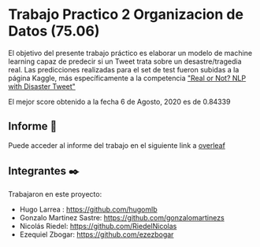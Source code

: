 # Trabajo Practico 2 Organizacion de Datos (75.06)

El objetivo del presente trabajo práctico es elaborar un modelo de machine learning capaz de predecir si un Tweet trata sobre un desastre/tragedia real. 
 Las predicciones realizadas para el set de test fueron subidas a la página Kaggle, más específicamente a la competencia ["Real or Not? NLP with Disaster Tweet"](https://www.kaggle.com/c/nlp-getting-started/leaderboard)
 
 El mejor score obtenido a la fecha 6 de Agosto, 2020 es de 0.84339 	
 
 ## Informe 📖

Puede acceder al informe del trabajo en el siguiente link a  [overleaf](https://es.overleaf.com/project/5f2432426d71ed0001873822)

 
## Integrantes ✒️
Trabajaron en este proyecto:    
 - Hugo Larrea : https://github.com/hugomlb  
 - Gonzalo Martinez Sastre: https://github.com/gonzalomartinezs
 - Nicolás Riedel: https://github.com/RiedelNicolas
 - Ezequiel Zbogar: https://github.com/ezezbogar
